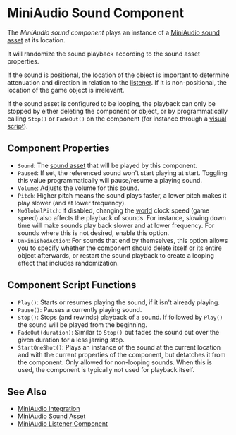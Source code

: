 # MiniAudio Sound Component

The *MiniAudio sound component* plays an instance of a [MiniAudio sound asset](ma-sound-asset.md) at its location.

It will randomize the sound playback according to the sound asset properties.

If the sound is positional, the location of the object is important to determine attenuation and direction in relation to the [listener](ma-listener-component.md). If it is non-positional, the location of the game object is irrelevant.

If the sound asset is configured to be looping, the playback can only be stopped by either deleting the component or object, or by programmatically calling `Stop()` or `FadeOut()` on the component (for instance through a [visual script](../../custom-code/visual-script/visual-script-overview.md)).

## Component Properties

* `Sound`: The [sound asset](ma-sound-asset.md) that will be played by this component.
* `Paused`: If set, the referenced sound won't start playing at start. Toggling this value programmatically will pause/resume a playing sound.
* `Volume`: Adjusts the volume for this sound.
* `Pitch`: Higher pitch means the sound plays faster, a lower pitch makes it play slower (and at lower frequency).
* `NoGlobalPitch`: If disabled, changing the [world](../../runtime/world/worlds.md) clock speed (game speed) also affects the playback of sounds. For instance, slowing down time will make sounds play back slower and at lower frequency. For sounds where this is not desired, enable this option.
* `OnFinishedAction`: For sounds that end by themselves, this option allows you to specify whether the component should delete itself or its entire object afterwards, or restart the sound playback to create a looping effect that includes randomization.

## Component Script Functions

* `Play()`: Starts or resumes playing the sound, if it isn't already playing.
* `Pause()`: Pauses a currently playing sound.
* `Stop()`: Stops (and rewinds) playback of a sound. If followed by `Play()` the sound will be played from the beginning.
* `FadeOut(duration)`: Similar to `Stop()` but fades the sound out over the given duration for a less jarring stop.
* `StartOneShot()`: Plays an instance of the sound at the current location and with the current properties of the component, but detatches it from the component. Only allowed for non-looping sounds. When this is used, the component is typically not used for playback itself.

## See Also

* [MiniAudio Integration](ma-overview.md)
* [MiniAudio Sound Asset](ma-sound-asset.md)
* [MiniAudio Listener Component](ma-listener-component.md)
